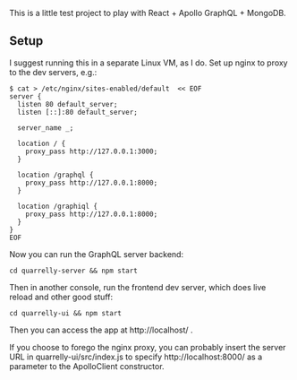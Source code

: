 This is a little test project to play with React + Apollo GraphQL + MongoDB.

## Setup

I suggest running this in a separate Linux VM, as I do.  Set up nginx to proxy
to the dev servers, e.g.:

    $ cat > /etc/nginx/sites-enabled/default  << EOF
    server {
      listen 80 default_server;
      listen [::]:80 default_server;

      server_name _;

      location / {
        proxy_pass http://127.0.0.1:3000;
      }

      location /graphql {
        proxy_pass http://127.0.0.1:8000;
      }

      location /graphiql {
        proxy_pass http://127.0.0.1:8000;
      }
    }
    EOF

Now you can run the GraphQL server backend:

    cd quarrelly-server && npm start

Then in another console, run the frontend dev server, which does live reload and other good stuff:

    cd quarrelly-ui && npm start

Then you can access the app at http://localhost/ .

If you choose to forego the nginx proxy, you can probably insert the server URL in 
quarrelly-ui/src/index.js to specify http://localhost:8000/ as a parameter to 
the ApolloClient constructor.
